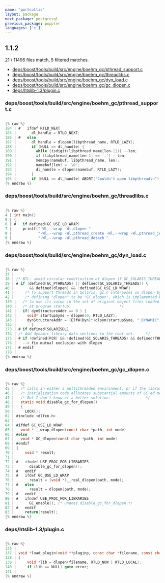 ```yaml
---
name: "portcullis"
layout: package
next_package: postgresql
previous_package: poppler
languages: ['c']
---
```

## 1.1.2
21 / 11496 files match, 5 filtered matches.

 - [deps/boost/tools/build/src/engine/boehm_gc/pthread_support.c](#depsboosttoolsbuildsrcengineboehm_gcpthread_supportc)
 - [deps/boost/tools/build/src/engine/boehm_gc/threadlibs.c](#depsboosttoolsbuildsrcengineboehm_gcthreadlibsc)
 - [deps/boost/tools/build/src/engine/boehm_gc/dyn_load.c](#depsboosttoolsbuildsrcengineboehm_gcdyn_loadc)
 - [deps/boost/tools/build/src/engine/boehm_gc/gc_dlopen.c](#depsboosttoolsbuildsrcengineboehm_gcgc_dlopenc)
 - [deps/htslib-1.3/plugin.c](#depshtslib-13pluginc)

### deps/boost/tools/build/src/engine/boehm_gc/pthread_support.c

```c

{% raw %}
184 | #   ifdef RTLD_NEXT
185 |       dl_handle = RTLD_NEXT;
186 | #   else
187 |       dl_handle = dlopen(libpthread_name, RTLD_LAZY);
188 |       if (NULL == dl_handle) {
189 |         while (isdigit(libpthread_name[len-1])) --len;
190 |         if (libpthread_name[len-1] == '.') --len;
191 |         memcpy(namebuf, libpthread_name, len);
192 |         namebuf[len] = '\0';
193 |         dl_handle = dlopen(namebuf, RTLD_LAZY);
194 |       }
195 |       if (NULL == dl_handle) ABORT("Couldn't open libpthread\n");
{% endraw %}

```
### deps/boost/tools/build/src/engine/boehm_gc/threadlibs.c

```c

{% raw %}
4 | int main()
5 | {
6 | #   if defined(GC_USE_LD_WRAP)
7 | 	printf("-Wl,--wrap -Wl,dlopen "
8 | 	       "-Wl,--wrap -Wl,pthread_create -Wl,--wrap -Wl,pthread_join "
9 | 	       "-Wl,--wrap -Wl,pthread_detach "
{% endraw %}

```
### deps/boost/tools/build/src/engine/boehm_gc/dyn_load.c

```c

{% raw %}
37 | 
38 | /* BTL: avoid circular redefinition of dlopen if GC_SOLARIS_THREADS defined */
39 | # if (defined(GC_PTHREADS) || defined(GC_SOLARIS_THREADS)) \
40 |       && defined(dlopen) && !defined(GC_USE_LD_WRAP)
41 |     /* To support threads in Solaris, gc.h interposes on dlopen by       */
42 |     /* defining "dlopen" to be "GC_dlopen", which is implemented below.  */
139 | 	/* to use its value in the set of original object files loaded	*/
140 | 	/* at program startup.						*/
141 | 	if( dynStructureAddr == 0 ) {
142 | 	  void* startupSyms = dlopen(0, RTLD_LAZY);
143 | 	  dynStructureAddr = (ElfW(Dyn)*)dlsym(startupSyms, "_DYNAMIC");
144 | 		}
173 | # if defined(SOLARISDL)
174 | /* Add dynamic library data sections to the root set.		*/
175 | # if !defined(PCR) && !defined(GC_SOLARIS_THREADS) && defined(THREADS)
176 | 	--> fix mutual exclusion with dlopen
177 | # endif
178 | 
{% endraw %}

```
### deps/boost/tools/build/src/engine/boehm_gc/gc_dlopen.c

```c

{% raw %}
45 |   /* calls in either a multithreaded environment, or if the library	*/
46 |   /* initialization code allocates substantial amounts of GC'ed memory.	*/
47 |   /* But I don't know of a better solution.				*/
48 |   static void disable_gc_for_dlopen()
49 |   {
50 |     LOCK();
62 | #include <dlfcn.h>
63 | 
64 | #ifdef GC_USE_LD_WRAP
65 |   void * __wrap_dlopen(const char *path, int mode)
66 | #else
67 |   void * GC_dlopen(const char *path, int mode)
68 | #endif
69 | {
70 |     void * result;
71 |     
72 | #   ifndef USE_PROC_FOR_LIBRARIES
73 |       disable_gc_for_dlopen();
74 | #   endif
75 | #   ifdef GC_USE_LD_WRAP
76 |       result = (void *)__real_dlopen(path, mode);
77 | #   else
78 |       result = dlopen(path, mode);
79 | #   endif
80 | #   ifndef USE_PROC_FOR_LIBRARIES
81 |       GC_enable(); /* undoes disable_gc_for_dlopen */
82 | #   endif
83 |     return(result);
{% endraw %}

```
### deps/htslib-1.3/plugin.c

```c

{% raw %}
136 | 
137 | void *load_plugin(void **pluginp, const char *filename, const char *symbol)
138 | {
139 |     void *lib = dlopen(filename, RTLD_NOW | RTLD_LOCAL);
140 |     if (lib == NULL) goto error;
141 | 
{% endraw %}

```